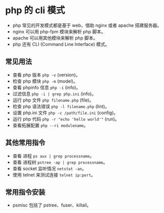 # php 的 cli 模式
* php 常见的开发模式都是基于 web，借助 nginx 或者 apache 搭建服务器。
* nginx 可以用 php-fpm 模块来解析 php 脚本。
* apache 可以用其他模块来解析 php 脚本。
* php 还有 CLI (Command Line Interface) 模式。

## 常见用法
* 查看 php 版本 `php -v` (version)。
* 检查 php 模块 `php -m` (model)。
* 查看 phpinfo 信息 `php -i` (info)。
* 过滤信息 `php -i | grep php.ini` (info)。
* 运行 php 文件 `php filename.php` (file)。
* 检查 php 语法错误 `php -l filename.php` (lint)。
* 设置 php.ini 文件 `php -c /path/file.ini` (config)。
* 运行 php 代码 `php -r "echo 'hello world'"` (run)。
* 查看拓展配置 `php --ri modulename`。

## 其他常用指令
* 查看 进程 `ps aux | grep processname`。
* 查看 进程树 `pstree -ap | grep processname`。
* 查看 socket 监听情况 `netstat -an`。
* 使用 telnet 来测试连接 `telnet ip:port`。

## 常用指令安装
* psmisc 包括了 pstree、fuser、killall。
